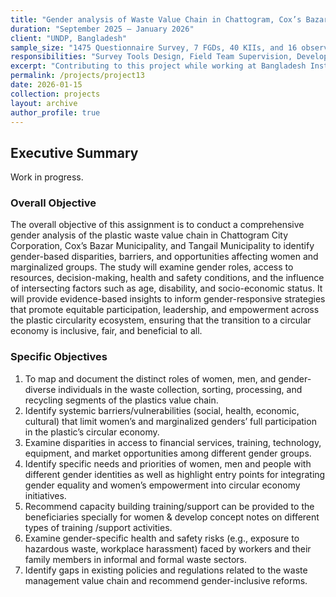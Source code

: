 ```yaml
---
title: "Gender analysis of Waste Value Chain in Chattogram, Cox’s Bazar & Tangail (Plastic Circularity Ecosystem and Circular Economy)  <img src='/images/wip.png'>"
duration: "September 2025 – January 2026"
client: "UNDP, Bangladesh"
sample_size: "1475 Questionnaire Survey, 7 FGDs, 40 KIIs, and 16 observation checklists"
responsibilities: "Survey Tools Design, Field Team Supervision, Developing ODK, Database Management, Data Analysis, and Writing the Report."
excerpt: "Contributing to this project while working at Bangladesh Institute of Social Research Trust"
permalink: /projects/project13
date: 2026-01-15
collection: projects
layout: archive
author_profile: true
---
```

## Executive Summary

Work in progress.

### Overall Objective

The overall objective of this assignment is to conduct a comprehensive gender analysis of the plastic waste value chain in Chattogram City Corporation, Cox’s Bazar Municipality, and Tangail Municipality to identify gender-based disparities, barriers, and opportunities affecting women and marginalized groups. The study will examine gender roles, access to resources, decision-making, health and safety conditions, and the influence of intersecting factors such as age, disability, and socio-economic status. It will provide evidence-based insights to inform gender-responsive strategies that promote equitable participation, leadership, and empowerment across the plastic circularity ecosystem, ensuring that the transition to a circular economy is inclusive, fair, and beneficial to all. 

### Specific Objectives 

1. To map and document the distinct roles of women, men, and gender-diverse individuals in the waste collection, sorting, processing, and recycling segments of the plastics value chain.
2. Identify systemic barriers/vulnerabilities (social, health, economic, cultural) that limit women’s and marginalized genders’ full participation in the plastic’s circular economy.
3. Examine disparities in access to financial services, training, technology, equipment, and market opportunities among different gender groups.
4. Identify specific needs and priorities of women, men and people with different gender identities as well as highlight entry points for integrating gender equality and women’s empowerment into circular economy initiatives.
5. Recommend capacity building training/support can be provided to the beneficiaries specially for women & develop concept notes on different types of training /support activities.
6. Examine gender-specific health and safety risks (e.g., exposure to hazardous waste, workplace harassment) faced by workers and their family members in informal and formal waste sectors.
7. Identify gaps in existing policies and regulations related to the waste management value chain and recommend gender-inclusive reforms. 
